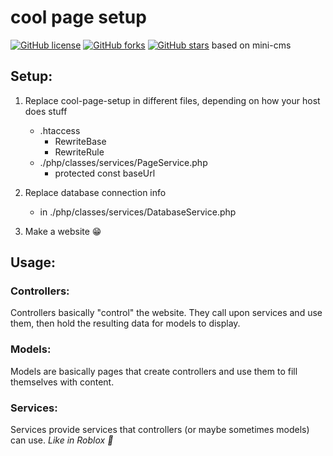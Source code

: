 # cool page setup
[![GitHub license](https://img.shields.io/github/license/ketrab2004/cool-page.setup?style=plastic)](https://github.com/ketrab2004/cool-page.setup/blob/master/LICENSE) [![GitHub forks](https://img.shields.io/github/forks/ketrab2004/cool-page.setup?style=plastic)](https://github.com/ketrab2004/cool-page.setup/network) [![GitHub stars](https://img.shields.io/github/stars/ketrab2004/cool-page.setup?style=plastic)](https://github.com/ketrab2004/cool-page.setup/stargazers)
based on mini-cms

## Setup:

1. Replace cool-page-setup in different files, depending on how your host does stuff
    * .htaccess
        - RewriteBase
        - RewriteRule
    * ./php/classes/services/PageService.php
        - protected const baseUrl

2. Replace database connection info
    * in ./php/classes/services/DatabaseService.php

3. Make a website 😁

## Usage:

### Controllers:
Controllers basically "control" the website.
They call upon services and use them, then hold the resulting data for models to display.

### Models:
Models are basically pages that create controllers and use them to fill themselves with content.

### Services:
Services provide services that controllers (or maybe sometimes models) can use.
<i>Like in Roblox 🙂</i>
